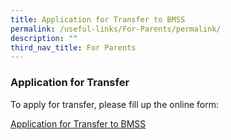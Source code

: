 ```yaml
---
title: Application for Transfer to BMSS
permalink: /useful-links/For-Parents/permalink/
description: ""
third_nav_title: For Parents
---
```






### Application for Transfer

To apply for transfer, please fill up the online form:

[Application for Transfer to BMSS](https://go.gov.sg/applytransfertobmss)